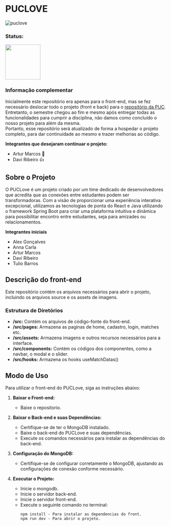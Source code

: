 # PUCLOVE
![puclove](https://github.com/arttturslv/puclove/assets/115251355/591aee29-b36f-427e-b616-35b320c1ccf3)

<h3>Status: </h3> 
<img width="110px" src="https://i.imgur.com/yUlXqQK.png">

### Informação complementar

Inicialmente este repositório era apenas para o front-end, mas se fez necessário deslocar todo o projeto (front e back) para o [repositório da PUC](https://github.com/ICEI-PUC-Minas-PSGADS-TI/TIAPLI-2023-2-PUCLove). <br>
Entretanto, o semestre chegou ao fim e mesmo após entregar todas as funcionalidades para cumprir a disciplina, não damos como concluído o nosso projeto para além da mesma. <br>
Portanto, esse repositório será atualizado de forma a hospedar o projeto completo, para dar continuidade ao mesmo e trazer melhorias ao código. <br>

**Integrantes que desejaram continuar o projeto:**
- Artur Marcos 🤨
- Davi Ribeiro 👍

## Sobre o Projeto

O PUCLove é um projeto criado por um time dedicado de desenvolvedores que acredita que as conexões entre estudantes podem ser transformadoras. Com a visão de proporcionar uma experiência interativa excepcional, utilizamos as tecnologias de ponta do React e Java utilizando o framework Spring Boot para criar uma plataforma intuitiva e dinâmica para possibilitar encontro entre estudantes, seja para amizades ou relacionamentos.

**Integrantes iniciais**
- Alex Gonçalves
- Anna Carla
- Artur Marcos
- Davi Ribeiro
- Tulio Barros

## Descrição do front-end

Este repositório contém os arquivos necessários para abrir o projeto, incluindo os arquivos source e os assets de imagens.

### Estrutura de Diretórios

- **/src:** Contém os arquivos de código-fonte do front-end.
- **/src/pages:** Armazena as paginas de home, cadastro, login, matches etc.
- **/src/assets:** Armazena imagens e outros recursos necessários para a interface.
- **/src/components:** Contém os códigos dos componentes, como a navbar, o modal e o slider.
- **/src/hooks:** Armazena os hooks useMatchDatas()

## Modo de Uso

Para utilizar o front-end do PUCLove, siga as instruções abaixo:

1. **Baixar o Front-end:**
   - Baixe o repositorio.

3. **Baixar o Back-end e suas Dependências:**
   - Certifique-se de ter o MongoDB instalado.
   - Baixe o back-end do PUCLove e suas dependências.
   - Execute os comandos necessários para instalar as dependências do back-end.

4. **Configuração do MongoDB:**
   - Certifique-se de configurar corretamente o MongoDB, ajustando as configurações de conexão conforme necessário.

5. **Executar o Projeto:**
   - Inicie o mongodb.
   - Inicie o servidor back-end.
   - Inicie o servidor front-end.
   - Execute o seguinte comando no terminal:
     ```
     npm install - Para instalar as dependencias do front.
     npm run dev - Para abrir o projeto.
     ```
